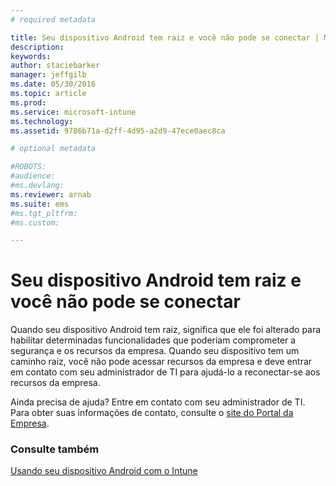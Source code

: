 ```yaml
---
# required metadata

title: Seu dispositivo Android tem raiz e você não pode se conectar | Microsoft Intune
description:
keywords:
author: staciebarker
manager: jeffgilb
ms.date: 05/30/2016
ms.topic: article
ms.prod:
ms.service: microsoft-intune
ms.technology:
ms.assetid: 9786b71a-d2ff-4d95-a2d9-47ece0aec8ca

# optional metadata

#ROBOTS:
#audience:
#ms.devlang:
ms.reviewer: arnab
ms.suite: ems
#ms.tgt_pltfrm:
#ms.custom:

---
```



# Seu dispositivo Android tem raiz e você não pode se conectar

Quando seu dispositivo Android tem raiz, significa que ele foi alterado para habilitar determinadas funcionalidades que poderiam comprometer a segurança e os recursos da empresa. Quando seu dispositivo tem um caminho raiz, você não pode acessar recursos da empresa e deve entrar em contato com seu administrador de TI para ajudá-lo a reconectar-se aos recursos da empresa.

Ainda precisa de ajuda? Entre em contato com seu administrador de TI. Para obter suas informações de contato, consulte o [site do Portal da Empresa](http://portal.manage.microsoft.com).

### Consulte também
[Usando seu dispositivo Android com o Intune](using-your-android-device-with-intune.md)

<!--HONumber=Jun16_HO2-->


